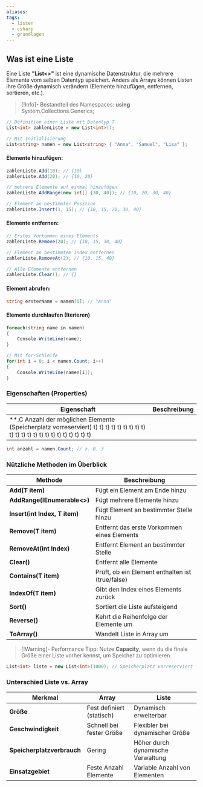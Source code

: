 ```yaml
---
aliases: 
tags:
  - listen
  - csharp
  - grundlagen
---
```


## Was ist eine Liste

Eine Liste **"List<>"** ist eine dynamische Datenstruktur, die mehrere Elemente vom selben Datentyp speichert. Anders als Arrays können Listen ihre Größe dynamisch verändern (Elemente hinzufügen, entfernen, sortieren, etc.).

>[!Info]- Bestandteil des Namespaces: **using** System.Collections.Generics;

```csharp
// Definition einer Liste mit Datentyp T
List<int> zahlenListe = new List<int>();

// Mit Initialisierung
List<string> namen = new List<string> { "Anna", "Samuel", "Lisa" };
```

#### Elemente hinzufügen:

```csharp
zahlenListe.Add(10); // {10}
zahlenListe.Add(20); // {10, 20}

// mehrere Elemente auf einmal hinzufügen
zahlenListe.AddRange(new int[] {30, 40}); // {10, 20, 30, 40}

// Element an bestimmter Position
zahlenListe.Insert(1, 15); // {10, 15, 20, 30, 40}
```

#### Elemente entfernen:

```csharp
// Erstes Vorkommen eines Elements
zahlenListe.Remove(20); // {10, 15, 30, 40}

// Element an bestimmtem Index entfernen
zahlenListe.RemoveAt(2); // {10, 15, 40}

// Alle Elemente entfernen
zahlenListe.Clear(); // {}
```

#### Element abrufen:

```csharp
string ersterName = namen[0]; // "Anna"
```

#### Elemente durchlaufen (Iterieren)

```csharp
foreach(string name in namen)
{
	Console.WriteLine(name);
}

// Mit for-Schleife
for(int i = 0; i < namen.Count; i++)
{
	Console.WriteLine(namen[i]);
}
```


### Eigenschaften (Properties)

| **Eigenschaft** | **Beschreibung**                                                                    |
| --------------- | ------------------------------------------------------------ |
| **.C                                                   Anzahl der möglichen Elemente (Speicherplatz vorreserviert)  t)  t)  t)  t)  t)  t)  t)  t)  t)  t)  t)  t)  t)  t)  t)  t)  t)  t)  t)  t)  t)  t)  t)  |
```csharp
int anzahl = namen.Count; // z. B. 3
```


### Nützliche Methoden im Überblick

| **Methode**                   | **Beschreibung**                                 |
| ----------------------------- | ------------------------------------------------ |
| **Add(T item)**               | Fügt ein Element am Ende hinzu                   |
| **AddRange(IEnumerable<>)**   | Fügt mehrere Elemente hinzu                      |
| **Insert(int Index, T item)** | Fügt Element an bestimmter Stelle hinzu          |
| **Remove(T item)**            | Entfernt das erste Vorkommen eines Elements      |
| **RemoveAt(int Index)**       | Entfernt Element an bestimmter Stelle            |
| **Clear()**                   | Entfernt alle Elemente                           |
| **Contains(T item)**          | Prüft, ob ein Element enthalten ist (true/false) |
| **IndexOf(T item)**           | Gibt den Index eines Elements zurück             |
| **Sort()**                    | Sortiert die Liste aufsteigend                   |
| **Reverse()**                 | Kehrt die Reihenfolge der Elemente um            |
| **ToArray()**                 | Wandelt Liste in Array um                        |



>[!Warning]- Performance Tipp: Nutze **Capacity**, wenn du die finale Größe einer Liste vorher kennst, um Speicher zu optimieren.

```csharp
List<int> liste = new List<int>(1000); // Speicherplatz vorreserviert
```


### Unterschied Liste vs. Array

| **Merkmal**                | **Array**                 | **Liste**                         |
| -------------------------- | ------------------------- | --------------------------------- |
| **Größe**                  | Fest definiert (statisch) | Dynamisch erweiterbar             |
| **Geschwindigkeit**        | Schnell bei fester Größe  | Flexibler bei dynamischer Größe   |
| **Speicherplatzverbrauch** | Gering                    | Höher durch dynamische Verwaltung |
| **Einsatzgebiet**          | Feste Anzahl Elemente     | Variable Anzahl von Elementen     |

